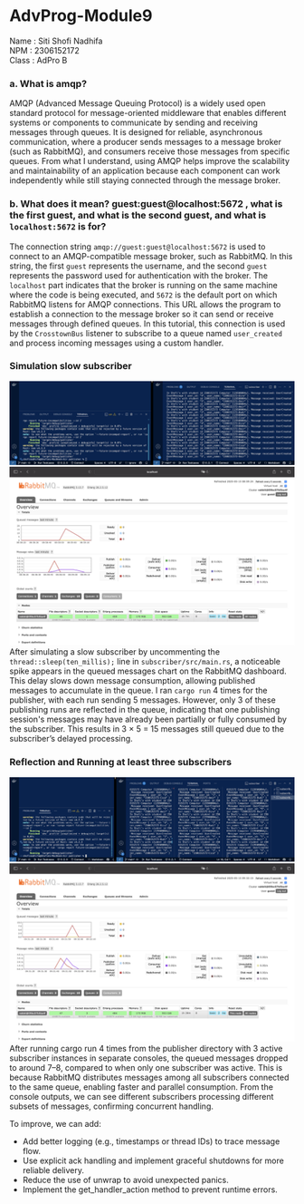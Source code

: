 # AdvProg-Module9
Name : Siti Shofi Nadhifa <br>
NPM : 2306152172 <br>
Class : AdPro B

### a. What is amqp?
AMQP (Advanced Message Queuing Protocol) is a widely used open standard protocol for message-oriented middleware that enables different systems or components to communicate by sending and receiving messages through queues. It is designed for reliable, asynchronous communication, where a producer sends messages to a message broker (such as RabbitMQ), and consumers receive those messages from specific queues. From what I understand, using AMQP helps improve the scalability and maintainability of an application because each component can work independently while still staying connected through the message broker.

### b. What does it mean? guest:guest@localhost:5672 , what is the first guest, and what is the second guest, and what is `localhost:5672` is for?
The connection string `amqp://guest:guest@localhost:5672` is used to connect to an AMQP-compatible message broker, such as RabbitMQ. In this string, the first `guest` represents the username, and the second `guest` represents the password used for authentication with the broker. The `localhost` part indicates that the broker is running on the same machine where the code is being executed, and `5672` is the default port on which RabbitMQ listens for AMQP connections. This URL allows the program to establish a connection to the message broker so it can send or receive messages through defined queues. In this tutorial, this connection is used by the `CrosstownBus` listener to subscribe to a queue named `user_created` and process incoming messages using a custom handler.

### Simulation slow subscriber
![console](/images/console-1.png)
![RabbitMQ dashboard](/images/rabbitmq-1.png)
After simulating a slow subscriber by uncommenting the `thread::sleep(ten_millis);` line in `subscriber/src/main.rs`, a noticeable spike appears in the queued messages chart on the RabbitMQ dashboard. This delay slows down message consumption, allowing published messages to accumulate in the queue. I ran `cargo run` 4 times for the publisher, with each run sending 5 messages. However, only 3 of these publishing runs are reflected in the queue, indicating that one publishing session's messages may have already been partially or fully consumed by the subscriber. This results in 3 × 5 = 15 messages still queued due to the subscriber’s delayed processing.

### Reflection and Running at least three subscribers
![console](/images/console-2.png)
![RabbitMQ dashboard](/images/rabbitmq-2.png)
After running cargo run 4 times from the publisher directory with 3 active subscriber instances in separate consoles, the queued messages dropped to around 7–8, compared to when only one subscriber was active. This is because RabbitMQ distributes messages among all subscribers connected to the same queue, enabling faster and parallel consumption. From the console outputs, we can see different subscribers processing different subsets of messages, confirming concurrent handling.

To improve, we can add:
- Add better logging (e.g., timestamps or thread IDs) to trace message flow.
- Use explicit ack handling and implement graceful shutdowns for more reliable delivery.
- Reduce the use of unwrap to avoid unexpected panics.
- Implement the get_handler_action method to prevent runtime errors.
